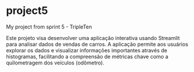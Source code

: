 # project5
My project from sprint 5 - TripleTen

Este projeto visa desenvolver uma aplicação interativa usando Streamlit para analisar dados de vendas de carros. A aplicação permite aos usuários explorar os dados e visualizar informações importantes através de histogramas, facilitando a compreensão de métricas chave como a quilometragem dos veículos (odômetro).



